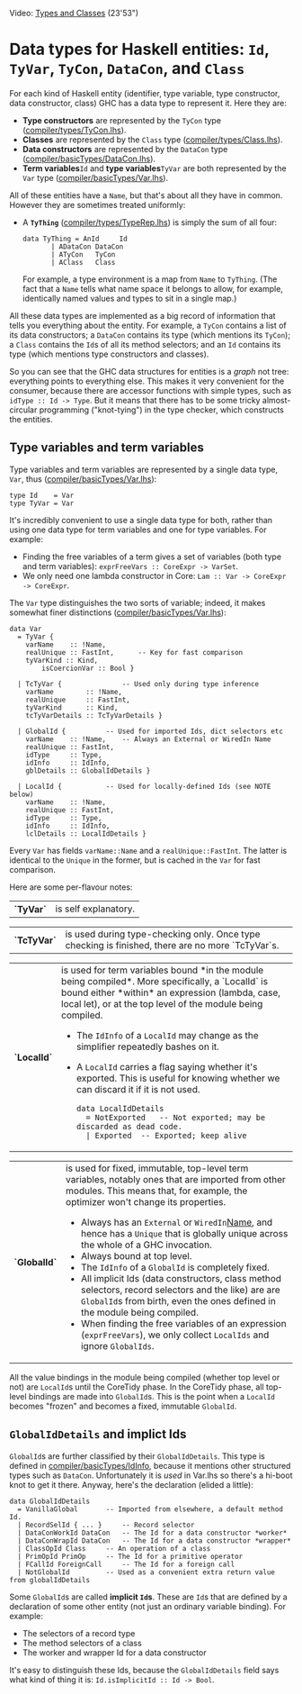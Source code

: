 
Video: [ Types and Classes](http://www.youtube.com/watch?v=pN9rhQHcfCo&list=PLBkRCigjPwyeCSD_DFxpd246YIF7_RDDI) (23'53")

# Data types for Haskell entities: `Id`, `TyVar`, `TyCon`, `DataCon`, and `Class`


For each kind of Haskell entity (identifier, type variable, type constructor, data constructor, class) GHC has a data type to represent it.  Here they are:

- **Type constructors** are represented by the `TyCon` type ([compiler/types/TyCon.lhs](/trac/ghc/browser/ghc/compiler/types/TyCon.lhs)).
- **Classes** are represented by the `Class` type ([compiler/types/Class.lhs](/trac/ghc/browser/ghc/compiler/types/Class.lhs)).
- **Data constructors** are represented by the `DataCon` type ([compiler/basicTypes/DataCon.lhs](/trac/ghc/browser/ghc/compiler/basicTypes/DataCon.lhs)).
- **Term variables**`Id` and **type variables**`TyVar` are both represented by the `Var` type ([compiler/basicTypes/Var.lhs](/trac/ghc/browser/ghc/compiler/basicTypes/Var.lhs)).


All of these entities have a `Name`, but that's about all they have in common.  However they are sometimes treated uniformly:

- A **`TyThing`** ([compiler/types/TypeRep.lhs](/trac/ghc/browser/ghc/compiler/types/TypeRep.lhs)) is simply the sum of all four:

  ```wiki
  data TyThing = AnId     Id
  	     | ADataCon DataCon
  	     | ATyCon   TyCon
  	     | AClass   Class
  ```

  For example, a type environment is a map from `Name` to `TyThing`.  (The fact that a `Name` tells what name space it belongs to allow, for example, identically named values and types to  sit in a single map.)


All these data types are implemented as a big record of information that tells you everything about the entity.  For example, a `TyCon` contains a list of its data constructors; a `DataCon` contains its type (which mentions its `TyCon`); a `Class` contains the `Id`s of all its method selectors; and an `Id` contains its type (which mentions type constructors and classes).  


So you can see that the GHC data structures for entities is a *graph* not tree: everything points to everything else.  This makes it very convenient for the consumer, because there are accessor functions with simple types, such as `idType :: Id -> Type`.  But it means that there has to be some tricky almost-circular programming ("knot-tying") in the type checker, which constructs the entities.

## Type variables and term variables


Type variables and term variables are represented by a single data type, `Var`, thus ([compiler/basicTypes/Var.lhs](/trac/ghc/browser/ghc/compiler/basicTypes/Var.lhs)):

```wiki
type Id    = Var
type TyVar = Var
```


It's incredibly convenient to use a single data type for both, rather than using one data type for term variables and one for type variables.  For example:

- Finding the free variables of a term gives a set of variables (both type and term variables): `exprFreeVars :: CoreExpr -> VarSet`.
- We only need one lambda constructor in Core: `Lam :: Var -> CoreExpr -> CoreExpr`.


The `Var` type distinguishes the two sorts of variable; indeed, it makes somewhat finer distinctions ([compiler/basicTypes/Var.lhs](/trac/ghc/browser/ghc/compiler/basicTypes/Var.lhs)):

```wiki
data Var
  = TyVar {
	varName    :: !Name,
	realUnique :: FastInt,		-- Key for fast comparison
	tyVarKind :: Kind,
        isCoercionVar :: Bool }

  | TcTyVar { 				-- Used only during type inference
	varName        :: !Name,
	realUnique     :: FastInt,
	tyVarKind      :: Kind,
	tcTyVarDetails :: TcTyVarDetails }

  | GlobalId { 			-- Used for imported Ids, dict selectors etc
	varName    :: !Name,	-- Always an External or WiredIn Name
	realUnique :: FastInt,
   	idType     :: Type,
	idInfo     :: IdInfo,
	gblDetails :: GlobalIdDetails }

  | LocalId { 			-- Used for locally-defined Ids (see NOTE below)
	varName    :: !Name,
	realUnique :: FastInt,
   	idType     :: Type,
	idInfo     :: IdInfo,
	lclDetails :: LocalIdDetails }
```


Every `Var` has fields `varName::Name` and a `realUnique::FastInt`. The latter is identical to the `Unique` in the former, but is cached in the `Var` for fast comparison.


Here are some per-flavour notes:

<table><tr><th>`TyVar`</th>
<td>is self explanatory.
</td></tr></table>

<table><tr><th>`TcTyVar`</th>
<td>is used during type-checking only.  Once type checking is finished, there are no more `TcTyVar`s.
</td></tr></table>

<table><tr><th>`LocalId`</th>
<td>is used for term variables bound *in the module being compiled*.   More specifically, a `LocalId` is bound either *within* an expression (lambda, case, local let), or at the top level of the module being compiled.

- The `IdInfo` of a `LocalId` may change as the simplifier repeatedly bashes on it.
- A `LocalId` carries a flag saying whether it's exported. This is useful for knowing whether we can discard it if it is not used.

  ```wiki
  data LocalIdDetails 
    = NotExported	-- Not exported; may be discarded as dead code.
    | Exported	-- Exported; keep alive
  ```

</td></tr></table>

<table><tr><th>`GlobalId`</th>
<td>is used for fixed, immutable, top-level term variables, notably ones that are imported from other modules.  This means that, for example, the optimizer won't change its properties.

- Always has an `External` or `WiredIn`[Name](commentary/compiler/name-type), and hence has a `Unique` that is globally unique across the whole of a GHC invocation.
- Always bound at top level. 
- The `IdInfo` of a `GlobalId` is completely fixed.
- All implicit Ids (data constructors, class method selectors, record selectors and the like) are are `GlobalId`s from birth, even the ones defined in the module being compiled.
- When finding the free variables of an expression (`exprFreeVars`), we only collect `LocalIds` and ignore `GlobalIds`.

</td></tr></table>


All the value bindings in the module being compiled (whether top level or not) are `LocalId`s until the CoreTidy phase. In the CoreTidy phase, all top-level bindings are made into `GlobalId`s. This is the point when a `LocalId` becomes "frozen" and becomes a fixed, immutable `GlobalId`. 

## `GlobalIdDetails` and implict Ids

`GlobalId`s are further classified by their `GlobalIdDetails`.  This type is defined in [compiler/basicTypes/IdInfo](/trac/ghc/browser/ghc/compiler/basicTypes/IdInfo), because it mentions other structured types such as `DataCon`. Unfortunately it is *used* in Var.lhs so there's a hi-boot knot to get it there. Anyway, here's the declaration (elided a little):

```wiki
data GlobalIdDetails
  = VanillaGlobal		-- Imported from elsewhere, a default method Id.
  | RecordSelId { ... }		-- Record selector
  | DataConWorkId DataCon	-- The Id for a data constructor *worker*
  | DataConWrapId DataCon	-- The Id for a data constructor *wrapper*
  | ClassOpId Class		-- An operation of a class
  | PrimOpId PrimOp		-- The Id for a primitive operator
  | FCallId ForeignCall		-- The Id for a foreign call
  | NotGlobalId			-- Used as a convenient extra return value from globalIdDetails
```


Some `GlobalId`s are called **implicit `Id`s**. These are `Id`s that are defined by a declaration of some other entity (not just an ordinary variable binding).  For example:

- The selectors of a record type
- The method selectors of a class
- The worker and wrapper Id for a data constructor


It's easy to distinguish these Ids, because the `GlobalIdDetails` field says what kind of thing it is: `Id.isImplicitId :: Id -> Bool`.
